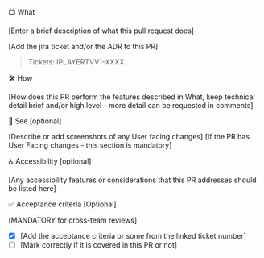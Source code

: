 📺 What

[Enter a brief description of what this pull request does]

[Add the jira ticket and/or the ADR to this PR]
> Tickets: IPLAYERTVV1-XXXX


🛠 How

[How does this PR perform the features described in What, keep technical detail brief and/or high level - more detail can be requested in comments]


👀  See [optional]

[Describe or add screenshots of any User facing changes]
[If the PR has User Facing changes - this section is mandatory]


♿  Accessibility [optional]

[Any accessibility features or considerations that this PR addresses should be listed here]


 ✅ Acceptance criteria [Optional]

[MANDATORY for cross-team reviews]
* [X] [Add the acceptance criteria or some from the linked ticket number]
* [ ] [Mark correctly if it is covered in this PR or not]